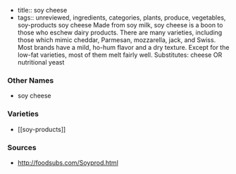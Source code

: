 - title:: soy cheese
- tags:: unreviewed, ingredients, categories, plants, produce, vegetables, soy-products
soy cheese Made from soy milk, soy cheese is a boon to those who eschew dairy products. There are many varieties, including those which mimic cheddar, Parmesan, mozzarella, jack, and Swiss. Most brands have a mild, ho-hum flavor and a dry texture. Except for the low-fat varieties, most of them melt fairly well. Substitutes: cheese OR nutritional yeast

### Other Names

* soy cheese

### Varieties

* [[soy-products]]

### Sources
* http://foodsubs.com/Soyprod.html
